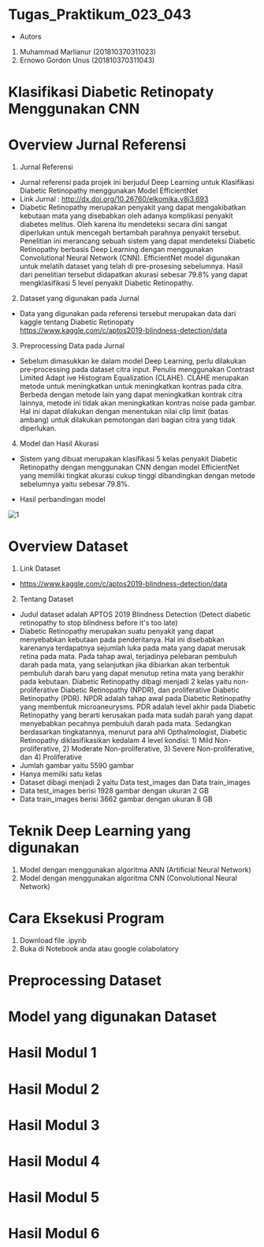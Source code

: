 # Tugas_Praktikum_023_043
- Autors
1. Muhammad Marlianur (201810370311023)
2. Ernowo Gordon Unus (201810370311043)
# Klasifikasi Diabetic Retinopaty Menggunakan CNN

# Overview Jurnal Referensi
1. Jurnal Referensi

- Jurnal referensi pada projek ini berjudul Deep Learning untuk Klasifikasi Diabetic Retinopathy menggunakan Model EfficientNet
- Link Jurnal : http://dx.doi.org/10.26760/elkomika.v8i3.693
- Diabetic Retinopathy merupakan penyakit yang dapat mengakibatkan kebutaan mata yang disebabkan oleh adanya komplikasi penyakit diabetes melitus. Oleh karena itu mendeteksi secara dini sangat diperlukan untuk mencegah bertambah parahnya penyakit tersebut. Penelitian ini merancang sebuah sistem yang dapat mendeteksi Diabetic Retinopathy berbasis Deep Learning dengan menggunakan Convolutional Neural Network (CNN). EfficientNet model digunakan untuk melatih dataset yang telah di pre-prosesing sebelumnya. Hasil dari penelitian tersebut didapatkan akurasi sebesar 79.8% yang dapat mengklasifikasi 5 level penyakit Diabetic Retinopathy. 

2. Dataset yang digunakan pada Jurnal

- Data yang digunakan pada referensi tersebut merupakan data dari kaggle tentang Diabetic Retinopaty
https://www.kaggle.com/c/aptos2019-blindness-detection/data

3. Preprocessing Data pada Jurnal

- Sebelum dimasukkan ke dalam model Deep Learning, perlu dilakukan pre-processing pada dataset citra input. Penulis menggunakan Contrast Limited Adapt ive Histogram Equalization (CLAHE). CLAHE merupakan metode untuk meningkatkan untuk meningkatkan kontras pada citra. Berbeda dengan metode lain yang dapat meningkatkan kontrak citra lainnya, metode ini tidak akan meningkatkan kontras noise pada gambar. Hal ini dapat dilakukan dengan menentukan nilai clip limit (batas ambang) untuk dilakukan pemotongan dari bagian citra yang tidak diperlukan.

4. Model dan Hasil Akurasi

- Sistem yang dibuat merupakan klasifikasi 5 kelas penyakit Diabetic Retinopathy dengan menggunakan CNN dengan model EfficientNet yang memiliki tingkat akurasi cukup tinggi dibandingkan dengan metode sebelumnya yaitu sebesar 79.8%. 

- Hasil perbandingan model

![1](https://user-images.githubusercontent.com/92302616/143834212-25567652-6614-42c0-8e57-50e870c443f2.PNG)


# Overview Dataset

1. Link Dataset

- https://www.kaggle.com/c/aptos2019-blindness-detection/data

2. Tentang Dataset
- Judul dataset adalah APTOS 2019 Blindness Detection (Detect diabetic retinopathy to stop blindness before it's too late)
- Diabetic Retinopathy merupakan suatu penyakit yang dapat menyebabkan kebutaan pada penderitanya. Hal ini disebabkan karenanya terdapatnya sejumlah luka pada mata yang dapat merusak retina pada mata. Pada tahap awal, terjadinya pelebaran pembuluh darah pada mata, yang selanjutkan jika dibiarkan akan terbentuk pembuluh darah baru yang dapat menutup retina mata yang berakhir pada kebutaan. Diabetic Retinopathy dibagi menjadi 2 kelas yaitu non-proliferative Diabetic Retinopathy (NPDR), dan proliferative Diabetic Retinopathy (PDR). NPDR adalah tahap awal pada Diabetic Retinopathy yang membentuk microaneurysms. PDR adalah level akhir pada Diabetic Retinopathy yang berarti kerusakan pada mata sudah parah yang dapat menyebabkan pecahnya pembuluh darah pada mata. Sedangkan berdasarkan tingkatannya, menurut para ahli Opthalmologist, Diabetic Retinopathy diklasifikasikan kedalam 4 level kondisi: 1) Mild Non-proliferative, 2) Moderate Non-proliferative, 3) Severe Non-proliferative, dan 4) Proliferative
- Jumlah gambar yaitu 5590 gambar
- Hanya memilki satu kelas
- Dataset dibagi menjadi 2 yaitu Data test_images dan Data train_images
- Data test_images berisi 1928 gambar dengan ukuran 2 GB
- Data train_images berisi 3662 gambar dengan ukuran 8 GB

# Teknik Deep Learning yang digunakan
1. Model dengan menggunakan algoritma ANN (Artificial Neural Network)
2. Model dengan menggunakan algoritma CNN (Convolutional Neural Network)

# Cara Eksekusi Program
1. Download file .ipynb
2. Buka di Notebook anda atau google colabolatory

# Preprocessing Dataset

# Model yang digunakan Dataset

# Hasil Modul 1
# Hasil Modul 2
# Hasil Modul 3
# Hasil Modul 4
# Hasil Modul 5
# Hasil Modul 6

